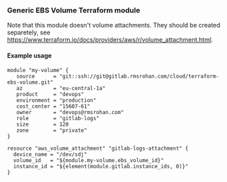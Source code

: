 ### Generic EBS Volume Terraform module

Note that this module doesn't volume attachments. They should be created
separetely, see
https://www.terraform.io/docs/providers/aws/r/volume_attachment.html.

#### Example usage

```
module "my-volume" {
   source      = "git::ssh://git@gitlab.rmsrohan.com/cloud/terraform-ebs-volume.git"
   az          = "eu-central-1a"
   product     = "devops"
   environment = "production"
   cost_center = "15607-61"
   owner       = "devops@rmsrohan.com"
   role        = "gitlab-logs"
   size        = 120
   zone        = "private"
}

resource "aws_volume_attachment" "gitlab-logs-attachment" {
  device_name = "/dev/sdj"
  volume_id   = "${module.my-volume.ebs_volume_id}"
  instance_id = "${element(module.gitlab.instance_ids, 0)}"
}

```

